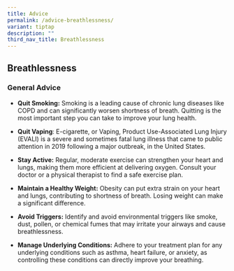 ```yaml
---
title: Advice
permalink: /advice-breathlessness/
variant: tiptap
description: ""
third_nav_title: Breathlessness
---
```

<h2>Breathlessness</h2>
<h3>General Advice</h3>
<p></p>
<ul data-tight="true" class="tight">
<li>
<p><strong>Quit Smoking:</strong> Smoking is a leading cause of chronic lung
diseases like COPD and can significantly worsen shortness of breath. Quitting
is the most important step you can take to improve your lung health.</p>
<p></p>
</li>
<li>
<p><strong>Quit Vaping</strong>: E-cigarette, or Vaping, Product Use-Associated
Lung Injury (EVALI) is a severe and sometimes fatal lung illness that came
to public attention in 2019 following a major outbreak, in the United States.</p>
<p></p>
</li>
<li>
<p><strong>Stay Active:</strong> Regular, moderate exercise can strengthen
your heart and lungs, making them more efficient at delivering oxygen.
Consult your doctor or a physical therapist to find a safe exercise plan.</p>
<p></p>
</li>
<li>
<p><strong>Maintain a Healthy Weight:</strong> Obesity can put extra strain
on your heart and lungs, contributing to shortness of breath. Losing weight
can make a significant difference.</p>
<p></p>
</li>
<li>
<p><strong>Avoid Triggers:</strong> Identify and avoid environmental triggers
like smoke, dust, pollen, or chemical fumes that may irritate your airways
and cause breathlessness.</p>
<p></p>
</li>
<li>
<p><strong>Manage Underlying Conditions:</strong> Adhere to your treatment
plan for any underlying conditions such as asthma, heart failure, or anxiety,
as controlling these conditions can directly improve your breathing.</p>
</li>
</ul>
<p></p>